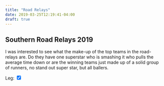 ```yaml
---
title: "Road Relays"
date: 2019-03-25T12:19:41-04:00
draft: true
---
```

## Southern Road Relays 2019
I was interested to see what the make-up of the top teams in the road-relays are. Do they have one superstar who is smashing it 
who pulls the average time down or are the winning teams just made up of a solid group of runners, no stand out super star, but all ballers.

  <script type="text/javascript" src="https://www.gstatic.com/charts/loader.js"></script>
  <script type="text/javascript"></script>
  <script src="/js/googleCharts.js"></script>


  <div>
    <label for="switchLeg">
      Leg: <input type="checkbox" id="switchLeg" checked="True">
      <span aria-hidden="true"></span>
    </label>
  </div>
 

<div id="chart_div">
